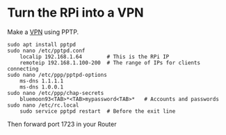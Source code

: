 # Turn the RPi into a VPN

Make a [VPN](https://www.howtogeek.com/51237/setting-up-a-vpn-pptp-server-on-debian/) using PPTP.

    sudo apt install pptpd
    sudo nano /etc/pptpd.conf
        localip 192.168.1.64        # This is the RPi IP
        remoteip 192.168.1.100-200  # The range of IPs for clients connecting
    sudo nano /etc/ppp/pptpd-options
        ms-dns 1.1.1.1
        ms-dns 1.0.0.1
    sudo nano /etc/ppp/chap-secrets
        bluemoon93<TAB>*<TAB>mypassword<TAB>*   # Accounts and passwords
    sudo nano /etc/rc.local
        sudo service pptpd restart  # Before the exit line
   
Then forward port 1723 in your Router
